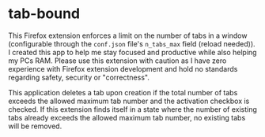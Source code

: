 # tab-bound
This Firefox extension enforces a limit on the number of tabs in a window (configurable through the `conf.json` file's `n_tabs_max` field (reload needed)). I created this app to help me stay focused and productive while also helping my PCs RAM.
Please use this extension with caution as I have zero experience with Firefox extension development and hold no standards regarding safety, security or "correctness".


This application deletes a tab upon creation if the total number of tabs exceeds the allowed maximum tab number and the activation checkbox is checked. If this extension finds itself in a state where the number of existing tabs already exceeds the allowed maximum tab number, no existing tabs will be removed.